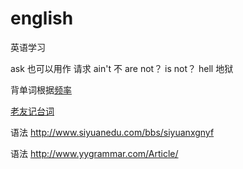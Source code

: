 # english
英语学习

ask 也可以用作 请求
ain't  不 are not？ is not？
hell 地狱

背单词根据[频率](http://www.wordcount.org/main.php)

[老友记台词](https://fangj.github.io/friends/)

语法  http://www.siyuanedu.com/bbs/siyuanxgnyf

语法 http://www.yygrammar.com/Article/


